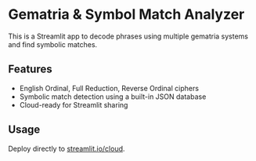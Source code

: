 # Gematria & Symbol Match Analyzer

This is a Streamlit app to decode phrases using multiple gematria systems and find symbolic matches.

## Features
- English Ordinal, Full Reduction, Reverse Ordinal ciphers
- Symbolic match detection using a built-in JSON database
- Cloud-ready for Streamlit sharing

## Usage
Deploy directly to [streamlit.io/cloud](https://streamlit.io/cloud).